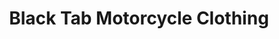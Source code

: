 ---
title: "Black Tab Motorcycle Clothing"
url: /barry-island/black-tab-motorcycle-clothing/
shop: Kleidung
---